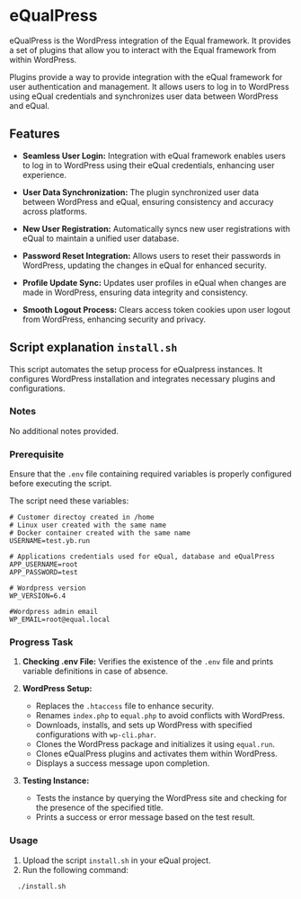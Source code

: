 # eQualPress

eQualPress is the WordPress integration of the Equal framework. It provides a set of plugins that allow you to interact
with the Equal framework from within WordPress.

Plugins provide a way to provide integration with the eQual framework for user authentication and management. It allows
users to log in to WordPress using eQual credentials and synchronizes user data between WordPress and eQual.

## Features

- **Seamless User Login:**
  Integration with eQual framework enables users to log in to WordPress using their eQual credentials, enhancing user
  experience.

- **User Data Synchronization:**
  The plugin synchronized user data between WordPress and eQual, ensuring consistency and accuracy across platforms.

- **New User Registration:**
  Automatically syncs new user registrations with eQual to maintain a unified user database.

- **Password Reset Integration:**
  Allows users to reset their passwords in WordPress, updating the changes in eQual for enhanced security.

- **Profile Update Sync:**
  Updates user profiles in eQual when changes are made in WordPress, ensuring data integrity and consistency.

- **Smooth Logout Process:**
  Clears access token cookies upon user logout from WordPress, enhancing security and privacy.

## Script explanation ``install.sh``

This script automates the setup process for eQualpress instances. It configures WordPress installation and integrates necessary plugins and configurations.

### Notes
No additional notes provided.

### Prerequisite
Ensure that the `.env` file containing required variables is properly configured before executing the script.

The script need these variables:

```env
# Customer directoy created in /home
# Linux user created with the same name
# Docker container created with the same name
USERNAME=test.yb.run

# Applications credentials used for eQual, database and eQualPress
APP_USERNAME=root
APP_PASSWORD=test

# Wordpress version
WP_VERSION=6.4

#Wordpress admin email
WP_EMAIL=root@equal.local
```

### Progress Task

1. **Checking .env File:** Verifies the existence of the `.env` file and prints variable definitions in case of absence.

2. **WordPress Setup:**
   - Replaces the `.htaccess` file to enhance security.
   - Renames `index.php` to `equal.php` to avoid conflicts with WordPress.
   - Downloads, installs, and sets up WordPress with specified configurations with ``wp-cli.phar``.
   - Clones the WordPress package and initializes it using `equal.run`.
   - Clones eQualPress plugins and activates them within WordPress.
   - Displays a success message upon completion.

3. **Testing Instance:**
   - Tests the instance by querying the WordPress site and checking for the presence of the specified title.
   - Prints a success or error message based on the test result.

### Usage

1. Upload the script ``install.sh`` in your eQual project.
2. Run the following command:

```bash
  ./install.sh
```
